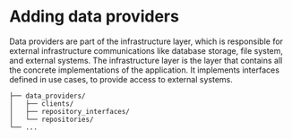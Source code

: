 # Adding data providers

Data providers are part of the infrastructure layer, which is responsible for external infrastructure communications like database storage, file system, and external systems. The infrastructure layer is the layer that contains all the concrete implementations of the application. It implements interfaces defined in use cases, to provide access to external systems. 

```
├── data_providers/
│   ├── clients/ 
│   ├── repository_interfaces/ 
│   └── repositories/
└── ...
```
